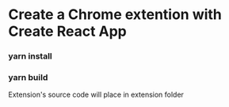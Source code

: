 # Create a Chrome extention with Create React App

### yarn install
### yarn build

Extension's source code will place in extension folder
